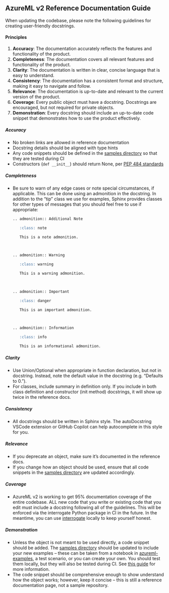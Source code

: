 ## **AzureML v2 Reference Documentation Guide**

When updating the codebase, please note the following guidelines for creating user-friendly docstrings.
 
#### Principles 

1. **Accuracy**: The documentation accurately reflects the features and functionality of the product.
2. **Completeness**: The documentation covers all relevant features and functionality of the product.
3. **Clarity**: The documentation is written in clear, concise language that is easy to understand.  
4. **Consistency**: The documentation has a consistent format and structure, making it easy to navigate and follow.  
5. **Relevance**: The documentation is up-to-date and relevant to the current version of the product. 
6. **Coverage**: Every public object must have a docstring. Docstrings are encouraged, but not required for private objects. 
7. **Demonstration**: Every docstring should include an up-to-date code snippet that demonstrates how to use the product effectively. 


##### Accuracy 

- No broken links are allowed in reference documentation 
- Docstring details should be aligned with type hints 
- Any code snippets should be defined in the [samples directory](./samples/) so that they are tested during CI 
- Constructors (`def __init__`) should return None, per [PEP 484 standards](https://peps.python.org/pep-0484/#the-meaning-of-annotations)

 
##### Completeness 

- Be sure to warn of any edge cases or note special circumstances, if applicable. This can be done using an admonition in the docstring. In addition to the “tip” class we use for examples, Sphinx provides classes for other types of messages that you should feel free to use if appropriate: 

    ```markdown
    .. admonition:: Additional Note 
    
       :class: note 
    
       This is a note admonition. 
    
      
    
    .. admonition:: Warning 
    
       :class: warning 
    
       This is a warning admonition. 
    
      
    
    .. admonition:: Important 
    
       :class: danger 
    
       This is an important admonition. 
    
      
    
    .. admonition:: Information 
    
       :class: info 
    
       This is an informational admonition. 
    ```
 

##### Clarity 

 - Use Union/Optional when appropriate in function declaration, but not in docstring. Instead, note the default value in the docstring (e.g. “Defaults to 0.”).
 - For classes, include summary in definition only. If you include in both class definition and constructor (init method) docstrings, it will show up twice in the reference docs.

 
##### Consistency 

 - All docstrings should be written in Sphinx style. The autoDocstring VSCode extension or GitHub Copilot can help autocomplete in this style for you. 

 

##### Relevance 

- If you deprecate an object, make sure it’s documented in the reference docs. 
- If you change how an object should be used, ensure that all code snippets in the [samples directory](./samples/) are updated accordingly.

 

##### Coverage 

- AzureML v2 is working to get 95% documentation coverage of the entire codebase. ALL new code that you write or existing code that you edit must include a docstring following all of the guidelines. This will be enforced via the interrogate Python package in CI in the future. In the meantime, you can use [interrogate](https://interrogate.readthedocs.io/en/latest/) locally to keep yourself honest. 

 

##### Demonstration 

- Unless the object is not meant to be used directly, a code snippet should be added. The [samples directory](./samples/) should be updated to include your new examples – these can be taken from a notebook in [azureml-examples](https://github.com/Azure/azureml-examples), a test scenario, or you can create your own. You should test them locally, but they will also be tested during CI. See [this guide](https://github.com/Azure/azure-sdk-for-python/blob/main/doc/dev/sample_guide.md) for more information. 
- The code snippet should be comprehensive enough to show understand how the object works; however, keep it concise – this is still a reference documentation page, not a sample repository. 